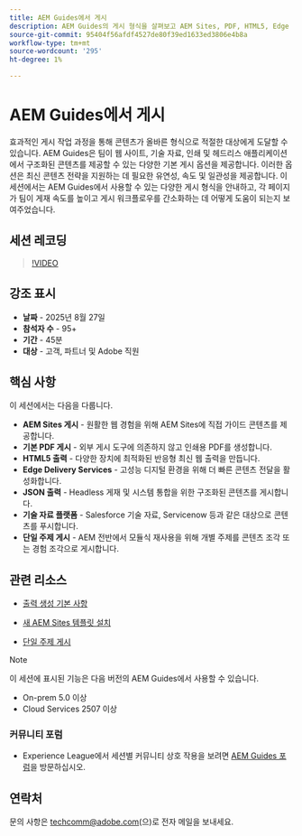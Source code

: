 ```yaml
---
title: AEM Guides에서 게시
description: AEM Guides의 게시 형식을 살펴보고 AEM Sites, PDF, HTML5, Edge Delivery Services, JSON 등을 비롯한 다양한 채널에 콘텐츠를 전달하는 방법을 알아봅니다.
source-git-commit: 95404f56afdf4527de80f39ed1633ed3806e4b8a
workflow-type: tm+mt
source-wordcount: '295'
ht-degree: 1%

---
```


# AEM Guides에서 게시

효과적인 게시 작업 과정을 통해 콘텐츠가 올바른 형식으로 적절한 대상에게 도달할 수 있습니다. AEM Guides은 팀이 웹 사이트, 기술 자료, 인쇄 및 헤드리스 애플리케이션에서 구조화된 콘텐츠를 제공할 수 있는 다양한 기본 게시 옵션을 제공합니다. 이러한 옵션은 최신 콘텐츠 전략을 지원하는 데 필요한 유연성, 속도 및 일관성을 제공합니다.
이 세션에서는 AEM Guides에서 사용할 수 있는 다양한 게시 형식을 안내하고, 각 페이지가 팀이 게재 속도를 높이고 게시 워크플로우를 간소화하는 데 어떻게 도움이 되는지 보여주었습니다.


## 세션 레코딩

>[!VIDEO](https://video.tv.adobe.com/v/3472888/?quality=12&learn=on)

## 강조 표시

- **날짜** - 2025년 8월 27일
- **참석자 수** - 95+
- **기간** - 45분
- **대상** - 고객, 파트너 및 Adobe 직원

## 핵심 사항

이 세션에서는 다음을 다룹니다.
- **AEM Sites 게시** - 원활한 웹 경험을 위해 AEM Sites에 직접 가이드 콘텐츠를 제공합니다.
- **기본 PDF 게시** - 외부 게시 도구에 의존하지 않고 인쇄용 PDF를 생성합니다.
- **HTML5 출력** - 다양한 장치에 최적화된 반응형 최신 웹 출력을 만듭니다.
- **Edge Delivery Services** - 고성능 디지털 환경을 위해 더 빠른 콘텐츠 전달을 활성화합니다.
- **JSON 출력** - Headless 게재 및 시스템 통합을 위한 구조화된 콘텐츠를 게시합니다.
- **기술 자료 플랫폼** - Salesforce 기술 자료, Servicenow 등과 같은 대상으로 콘텐츠를 푸시합니다.
- **단일 주제 게시** - AEM 전반에서 모듈식 재사용을 위해 개별 주제를 콘텐츠 조각 또는 경험 조각으로 게시합니다.


## 관련 리소스

- [출력 생성 기본 사항](https://experienceleague.adobe.com/ko/docs/experience-manager-guides/using/user-guide/map-management-publishing/output-gen/generate-output)

- [새 AEM Sites 템플릿 설치](https://experienceleague.adobe.com/ko/docs/experience-manager-guides/using/knowledge-base/kb-articles/publishing/aem-site-templates/download-install-aem-sites-templates-cs-kb)

- [단일 주제 게시](https://experienceleague.adobe.com/en/docs/experience-manager-guides/using/user-guide/map-management-publishing/output-gen/generate-output/single-topic-publishing/publish-content-fragment.html)



>[!NOTE]
>
> 이 세션에 표시된 기능은 다음 버전의 AEM Guides에서 사용할 수 있습니다.
> - On-prem 5.0 이상
> - Cloud Services 2507 이상


### 커뮤니티 포럼

- Experience League에서 세션별 커뮤니티 상호 작용을 보려면 [AEM Guides 포럼](https://experienceleaguecommunities.adobe.com/t5/experience-manager-guides/bd-p/xml-documentation-discussions?profile.language=ko)을 방문하십시오.


## 연락처

문의 사항은 <techcomm@adobe.com>(으)로 전자 메일을 보내세요.

